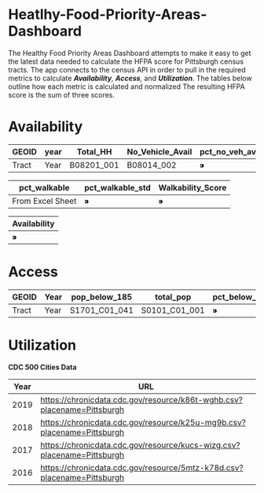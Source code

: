 # Heatlhy-Food-Priority-Areas-Dashboard

The Healthy Food Priority Areas Dashboard attempts to make it easy to get the latest data needed to calculate the HFPA score for Pittsburgh census tracts. The app connects to the census API in order to pull in the required metrics to calculate ***Availability**, **Access**,* and ***Utilization***. The tables below outline how each metric is calculated and normalized The resulting HFPA score is the sum of three scores.

# Availability

| GEOID | year | Total_HH | No_Vehicle_Avail | pct_no_veh_avail | no_veh_std | No_Vehicle_Score |
| --- | --- | --- | --- | --- | --- | --- |
| Tract | Year | B08201_001 | B08014_002 | ⁍ | ⁍ | ⁍ |

| pct_walkable | pct_walkable_std | Walkability_Score |
| --- | --- | --- |
| From Excel Sheet | ⁍ | ⁍ |

| Availability |
| --- |
| ⁍ |

# Access

| GEOID | Year | pop_below_185 | total_pop | pct_below_185 | pct_185_std | Access |
| --- | --- | --- | --- | --- | --- | --- |
| Tract | Year | S1701_C01_041 | S0101_C01_001 | ⁍ | ⁍ | ⁍ |

# Utilization

**CDC 500 Cities Data**

| Year | URL |
| --- | --- |
| 2019 | https://chronicdata.cdc.gov/resource/k86t-wghb.csv?placename=Pittsburgh |
| 2018 | https://chronicdata.cdc.gov/resource/k25u-mg9b.csv?placename=Pittsburgh |
| 2017 | https://chronicdata.cdc.gov/resource/kucs-wizg.csv?placename=Pittsburgh |
| 2016 | https://chronicdata.cdc.gov/resource/5mtz-k78d.csv?placename=Pittsburgh |